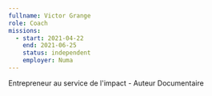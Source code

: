 ```yaml
---
fullname: Victor Grange
role: Coach
missions:
  - start: 2021-04-22
    end: 2021-06-25
    status: independent
    employer: Numa
---
```


Entrepreneur au service de l'impact -
Auteur Documentaire
